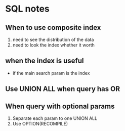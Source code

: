 # SQL notes
## When to use composite index
1. need to see the distribution of the data
2. need to look the index whether it worth

## when the index is useful
- if the main search param is the index
  
## Use UNION ALL when query has OR

## When query with optional params
1. Separate each param to one UNION ALL
2. Use OPTION(RECOMPILE)
